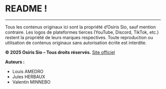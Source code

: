 # README !

---

Tous les contenus originaux ici sont la propriété d’Osiris Sio, sauf mention contraire. Les logos de plateformes tierces (YouTube, Discord, TikTok, etc.) restent la propriété de leurs marques respectives. Toute reproduction ou utilisation de contenus originaux sans autorisation écrite est interdite.

**© 2025 Osiris Sio – Tous droits réservés.**
[Site officiel](https://osiris-sio.fr)

**Auteurs :**

- Louis AMEDRO
- Jules HERBAUX
- Valentin MINNEBO

